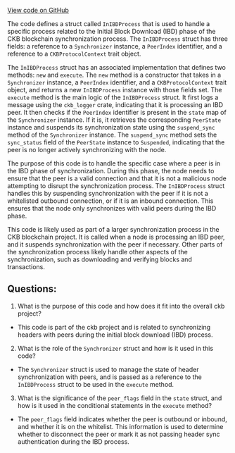 [View code on GitHub](https://github.com/nervosnetwork/ckb/sync/src/synchronizer/in_ibd_process.rs)

The code defines a struct called `InIBDProcess` that is used to handle a specific process related to the Initial Block Download (IBD) phase of the CKB blockchain synchronization process. The `InIBDProcess` struct has three fields: a reference to a `Synchronizer` instance, a `PeerIndex` identifier, and a reference to a `CKBProtocolContext` trait object.

The `InIBDProcess` struct has an associated implementation that defines two methods: `new` and `execute`. The `new` method is a constructor that takes in a `Synchronizer` instance, a `PeerIndex` identifier, and a `CKBProtocolContext` trait object, and returns a new `InIBDProcess` instance with those fields set. The `execute` method is the main logic of the `InIBDProcess` struct. It first logs a message using the `ckb_logger` crate, indicating that it is processing an IBD peer. It then checks if the `PeerIndex` identifier is present in the `state` map of the `Synchronizer` instance. If it is, it retrieves the corresponding `PeerState` instance and suspends its synchronization state using the `suspend_sync` method of the `Synchronizer` instance. The `suspend_sync` method sets the `sync_status` field of the `PeerState` instance to `Suspended`, indicating that the peer is no longer actively synchronizing with the node.

The purpose of this code is to handle the specific case where a peer is in the IBD phase of synchronization. During this phase, the node needs to ensure that the peer is a valid connection and that it is not a malicious node attempting to disrupt the synchronization process. The `InIBDProcess` struct handles this by suspending synchronization with the peer if it is not a whitelisted outbound connection, or if it is an inbound connection. This ensures that the node only synchronizes with valid peers during the IBD phase.

This code is likely used as part of a larger synchronization process in the CKB blockchain project. It is called when a node is processing an IBD peer, and it suspends synchronization with the peer if necessary. Other parts of the synchronization process likely handle other aspects of the synchronization, such as downloading and verifying blocks and transactions.
## Questions: 
 1. What is the purpose of this code and how does it fit into the overall ckb project?
- This code is part of the ckb project and is related to synchronizing headers with peers during the initial block download (IBD) process.
2. What is the role of the `Synchronizer` struct and how is it used in this code?
- The `Synchronizer` struct is used to manage the state of header synchronization with peers, and is passed as a reference to the `InIBDProcess` struct to be used in the `execute` method.
3. What is the significance of the `peer_flags` field in the `state` struct, and how is it used in the conditional statements in the `execute` method?
- The `peer_flags` field indicates whether the peer is outbound or inbound, and whether it is on the whitelist. This information is used to determine whether to disconnect the peer or mark it as not passing header sync authentication during the IBD process.